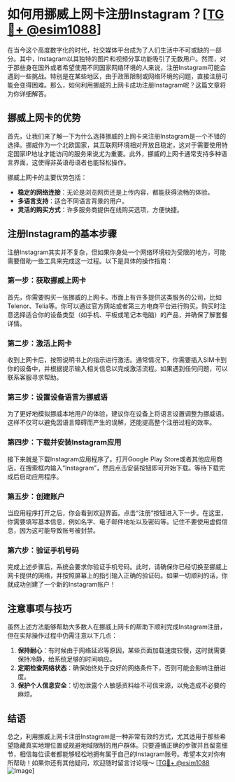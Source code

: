 # 如何用挪威上网卡注册Instagram？[[TG💪+ @esim1088](https://t.me/s/esim1088)]

在当今这个高度数字化的时代，社交媒体平台成为了人们生活中不可或缺的一部分。其中，Instagram以其独特的图片和视频分享功能吸引了无数用户。然而，对于那些身在国外或者希望使用不同国家网络环境的人来说，注册Instagram可能会遇到一些挑战。特别是在某些地区，由于政策限制或网络环境的问题，直接注册可能会变得困难。那么，如何利用挪威的上网卡成功注册Instagram呢？这篇文章将为你详细解答。

## 挪威上网卡的优势

首先，让我们来了解一下为什么选择挪威的上网卡来注册Instagram是一个不错的选择。挪威作为一个北欧国家，其互联网环境相对开放且稳定，这对于需要使用特定国家IP地址才能访问的服务来说尤为重要。此外，挪威的上网卡通常支持多种语言界面，这使得非英语母语者也能轻松操作。

挪威上网卡的主要优势包括：
- **稳定的网络连接**：无论是浏览网页还是上传内容，都能获得流畅的体验。
- **多语言支持**：适合不同语言背景的用户。
- **灵活的购买方式**：许多服务商提供在线购买选项，方便快捷。

## 注册Instagram的基本步骤

注册Instagram其实并不复杂，但如果你身处一个网络环境较为受限的地方，可能需要借助一些工具来完成这一过程。以下是具体的操作指南：

### 第一步：获取挪威上网卡

首先，你需要购买一张挪威的上网卡。市面上有许多提供这类服务的公司，比如Telenor、Telia等。你可以通过官方网站或者第三方电商平台进行购买。购买时注意选择适合你的设备类型（如手机、平板或笔记本电脑）的产品，并确保了解套餐详情。

### 第二步：激活上网卡

收到上网卡后，按照说明书上的指示进行激活。通常情况下，你需要插入SIM卡到你的设备中，并根据提示输入相关信息以完成激活流程。如果遇到任何问题，可以联系客服寻求帮助。

### 第三步：设置设备语言为挪威语

为了更好地模拟挪威本地用户的体验，建议你在设备上将语言设置调整为挪威语。这样不仅可以避免因语言障碍而产生的误解，还能提高整个注册过程的效率。

### 第四步：下载并安装Instagram应用

接下来就是下载Instagram应用程序了。打开Google Play Store或者其他应用商店，在搜索框内输入“Instagram”，然后点击安装按钮即可开始下载。等待下载完成后启动应用程序。

### 第五步：创建账户

当应用程序打开之后，你会看到欢迎界面。点击“注册”按钮进入下一步。在这里，你需要填写基本信息，例如名字、电子邮件地址以及密码等。记住不要使用虚假信息，因为这可能导致账号被封禁。

### 第六步：验证手机号码

完成上述步骤后，系统会要求你验证手机号码。此时，请确保你已经切换至挪威上网卡提供的网络，并按照屏幕上的指引输入正确的验证码。如果一切顺利的话，你就成功创建了一个新的Instagram账户！

## 注意事项与技巧

虽然上述方法能够帮助大多数人在挪威上网卡的帮助下顺利完成Instagram注册，但在实际操作过程中仍需注意以下几点：

1. **保持耐心**：有时候由于网络延迟等原因，某些页面加载速度较慢，这时就需要保持冷静，给系统足够的时间响应。
2. **定期检查网络状态**：确保始终处于良好的网络条件下，否则可能会影响注册进度。
3. **保护个人信息安全**：切勿泄露个人敏感资料给不可信来源，以免造成不必要的麻烦。

## 结语

总之，利用挪威上网卡注册Instagram是一种非常有效的方式，尤其适用于那些希望隐藏真实地理位置或规避地域限制的用户群体。只要遵循正确的步骤并且留意细节，相信每位读者都能够轻松地拥有属于自己的Instagram账号。希望本文对你有所帮助！如果你还有其他疑问，欢迎随时留言讨论哦～ [[TG💪+ @esim1088](https://t.me/s/esim1088) ![Image](https://i.postimg.cc/4NQfJmqS/Snipaste-2025-05-13-00-14-12.png)]